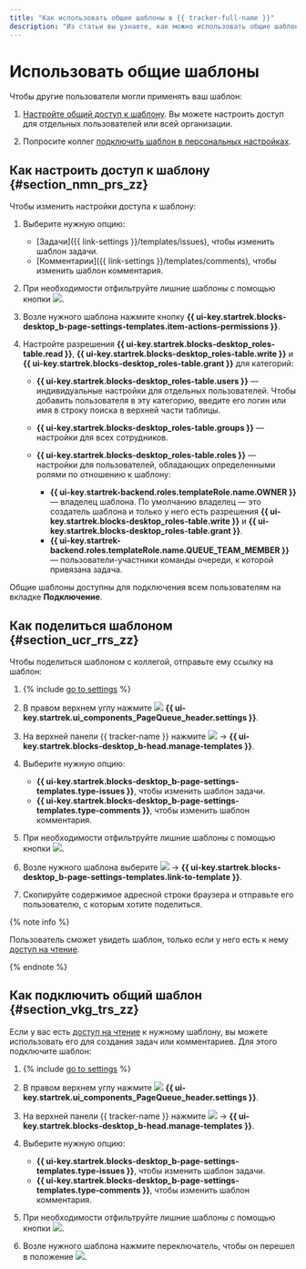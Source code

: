 ```yaml
---
title: "Как использовать общие шаблоны в {{ tracker-full-name }}"
description: "Из статьи вы узнаете, как можно использовать общие шаблоны." 
---
```


# Использовать общие шаблоны

Чтобы другие пользователи могли применять ваш шаблон:

1. [Настройте общий доступ к шаблону](share-template.md#section_nmn_prs_zz). Вы можете настроить доступ для отдельных пользователей или всей организации.

1. Попросите коллег [подключить шаблон в персональных настройках](share-template.md#section_vkg_trs_zz).

## Как настроить доступ к шаблону {#section_nmn_prs_zz}

Чтобы изменить настройки доступа к шаблону:

1. Выберите нужную опцию:
    - [Задачи]({{ link-settings }}/templates/issues), чтобы изменить шаблон задачи.
    - [Комментарии]({{ link-settings }}/templates/comments), чтобы изменить шаблон комментария.

1. При необходимости отфильтруйте лишние шаблоны с помощью кнопки ![](../../_assets/tracker/queue-filter.png).

1. Возле нужного шаблона нажмите кнопку **{{ ui-key.startrek.blocks-desktop_b-page-settings-templates.item-actions-permissions }}**.

1. Настройте разрешения **{{ ui-key.startrek.blocks-desktop_roles-table.read }}**, **{{ ui-key.startrek.blocks-desktop_roles-table.write }}** и **{{ ui-key.startrek.blocks-desktop_roles-table.grant }}** для категорий:
    - **{{ ui-key.startrek.blocks-desktop_roles-table.users }}** — индивидуальные настройки для отдельных пользователей. Чтобы добавить пользователя в эту категорию, введите его логин или имя в строку поиска в верхней части таблицы.
    - **{{ ui-key.startrek.blocks-desktop_roles-table.groups }}** — настройки для всех сотрудников.


    - **{{ ui-key.startrek.blocks-desktop_roles-table.roles }}** — настройки для пользователей, обладающих определенными ролями по отношению к шаблону:
        - **{{ ui-key.startrek-backend.roles.templateRole.name.OWNER }}** — владелец шаблона. По умолчанию владелец — это создатель шаблона и только у него есть разрешения **{{ ui-key.startrek.blocks-desktop_roles-table.write }}** и **{{ ui-key.startrek.blocks-desktop_roles-table.grant }}**.
        - **{{ ui-key.startrek-backend.roles.templateRole.name.QUEUE_TEAM_MEMBER }}** — пользователи-участники команды очереди, к которой привязана задача.

Общие шаблоны доступны для подключения всем пользователям на вкладке **Подключение**.

## Как поделиться шаблоном {#section_ucr_rrs_zz}

Чтобы поделиться шаблоном с коллегой, отправьте ему ссылку на шаблон:

1. {% include [go to settings](../../_includes/tracker/transition-page.md) %} 

1. В правом верхнем углу нажмите ![](../../_assets/tracker/svg/queue-settings.svg) **{{ ui-key.startrek.ui_components_PageQueue_header.settings }}**.

1. На верхней панели {{ tracker-name }} нажмите ![](../../_assets/tracker/tracker-settings.png) → **{{ ui-key.startrek.blocks-desktop_b-head.manage-templates }}**.

1. Выберите нужную опцию:
    - **{{ ui-key.startrek.blocks-desktop_b-page-settings-templates.type-issues }}**, чтобы изменить шаблон задачи.
    - **{{ ui-key.startrek.blocks-desktop_b-page-settings-templates.type-comments }}**, чтобы изменить шаблон комментария.

1. При необходимости отфильтруйте лишние шаблоны с помощью кнопки ![](../../_assets/tracker/queue-filter.png).

1. Возле нужного шаблона выберите ![](../../_assets/tracker/share.png) → **{{ ui-key.startrek.blocks-desktop_b-page-settings-templates.link-to-template }}**.

1. Скопируйте содержимое адресной строки браузера и отправьте его пользователю, с которым хотите поделиться.

{% note info %}

Пользователь сможет увидеть шаблон, только если у него есть к нему [доступ на чтение](#section_nmn_prs_zz).

{% endnote %}

## Как подключить общий шаблон {#section_vkg_trs_zz}

Если у вас есть [доступ на чтение](#section_nmn_prs_zz) к нужному шаблону, вы можете использовать его для создания задач или комментариев. Для этого подключите шаблон:

1. {% include [go to settings](../../_includes/tracker/transition-page.md) %} 

1. В правом верхнем углу нажмите ![](../../_assets/tracker/svg/queue-settings.svg) **{{ ui-key.startrek.ui_components_PageQueue_header.settings }}**.

1. На верхней панели {{ tracker-name }} нажмите ![](../../_assets/tracker/tracker-settings.png) → **{{ ui-key.startrek.blocks-desktop_b-head.manage-templates }}**.

1. Выберите нужную опцию:
    - **{{ ui-key.startrek.blocks-desktop_b-page-settings-templates.type-issues }}**, чтобы изменить шаблон задачи.
    - **{{ ui-key.startrek.blocks-desktop_b-page-settings-templates.type-comments }}**, чтобы изменить шаблон комментария.

1. При необходимости отфильтруйте лишние шаблоны с помощью кнопки ![](../../_assets/tracker/queue-filter.png).

1. Возле нужного шаблона нажмите переключатель, чтобы он перешел в положение ![](../../_assets/tracker/enabled-switch-2.png).



